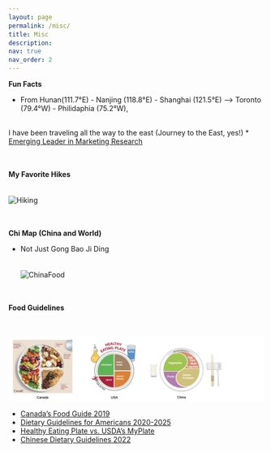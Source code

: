 ```yaml
---
layout: page
permalink: /misc/
title: Misc
description:
nav: true
nav_order: 2
---
```


**Fun Facts**

* From Hunan(111.7°E) - Nanjing (118.8°E) - Shanghai (121.5°E) –> Toronto (79.4°W) - Philidaphia (75.2°W), 
<br/>
  I have been traveling all the way to the east (Journey to the East, yes!)
<!--      111.7°E 118.8°E   121.5°E      79.4°W     75.2°W  -->
* <a href='https://arthurweilu.com/'>Emerging Leader in Marketing Research</a>
<br/><br/><br/>

**My Favorite Hikes**
<br/><br/><br/>
![Hiking](/assets/img/Hiking.png "Hiking")
<br/><br/><br/>


**Chi Map (China and World)**

* Not Just Gong Bao Ji Ding
<br/><br/><br/>
![ChinaFood](/assets/img/ChinaFood.jpg "ChinaFood")
<br/><br/><br/>


**Food Guidelines**
<br/><br/><br/>
<!-- ![FoodGuide](/assets/img/FoodGuide2.png "FoodGuide2") -->
[![FoodGuide2](/assets/img/FoodGuide2.png)](https://food-guide.canada.ca/en/)  

* <a href='https://food-guide.canada.ca/en/'>Canada’s Food Guide 2019</a>
* <a href='https://www.hsph.harvard.edu/nutritionsource/healthy-eating-plate-vs-usda-myplate/'>Dietary Guidelines for Americans 2020-2025</a>
* <a href='https://www.hsph.harvard.edu/nutritionsource/healthy-eating-plate-vs-usda-myplate/'>Healthy Eating Plate vs. USDA’s MyPlate</a>
* <a href='http://dg.cnsoc.org/imgnewslist_0602_1.htm'>Chinese Dietary Guidelines 2022</a>
<br/><br/><br/>
